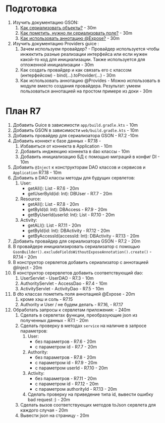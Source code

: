 # Подготовка
1. Изучить документацию GSON:
    1. [Как сериализовать объекты?](https://github.com/google/gson/blob/master/UserGuide.md#object-examples) - 30m
    2. [Как пометить, нужно ли сериализовать поле?](https://github.com/google/gson/blob/master/UserGuide.md#excluding-fields-from-serialization-and-deserialization) - 30m
    3. [Как использовать аннотацию @Expose?](https://github.com/google/gson/blob/master/UserGuide.md#gsons-expose) - 30m
2. Изучить документацию Providers guice : 
    1. Зачем используем провайдер? - Провайдер используется чтобы инжектить разные реализации интерфейса или если нужен какой-то код для инициализации. Также используется для отложенной инициализации - 30m
    2. Как создать провайдер и как связать его с классом (интерфейсом) - bind(...).toProvider(...) - 30m
    3. Как использовать аннотацию @Provides - Можно использовать в модуле вместо создания провайдера. Результат: умеем пользоваться аннотацией на простом примере из доки - 30m

# План R7
1. Добавить Guice в зависимости `app/build.gradle.kts` - 10m
2. Добавить GSON в зависимости `web/build.gradle.kts` - 10m
3. Добавить провайдер для сериализатора GSON - R7.2 -10m 
4. Добавить коннект к базе данных - R7.18 - 
    1. Избавиться от коннекта в Application - 10m
    2. Добавить инджекцию коннекта в dao классы - 10m
    3. Добавить инициализацию БД с помощью миграций в конфиг DI - 10m
5. Добавить `@Inject` к конструкторам DAO классов и сервисов и `Application` R7.18 - 10m
6. Добавить в DAO классы методы для будущих сервлетов:
    1. User: 
        - getAll(): List<DBUser> - R7.6 - 20m
        - getUserById(id: Int): DBUser - R7.7 - 20m
    3. Resource: 
        - getAll(): List<DBAccess>  - R7.8 - 20m
        - getById(d: Int): DBAccess - R7.9 - 20m
        - getByUserId(userId: Int): List<DBAccess> - R7.10 - 20m
    5. Activity: 
        - getALl(): List<DBActivity>   - R7.11 - 20m
        - getById(id: Int): DBActivity - R7.12 - 20m
        - getByAccessId(accessId: Int): DBActivity  - R7.13 - 20m
7. Добавить провайдер для сериализатора GSON - R7.2 - 20m
8. В провайдере инициализировать сериализатор с помощью `GsonBuilder().excludeFieldsWithoutExposeAnnotation().create()` - R7.14 - 20m
9. В конструктор сервлетов добавить сериализатор с аннотацией @Inject - 20m
10. В конструктор серервлетов добавить соответствующий dao:
    1. UserServlet - UserDAO - R7.3 - 10m
    2. AuthorityServlet - AccessDao - R7.4 - 10m
    3. ActivityServlet - ActivityDao - R7.5 - 10m
11. В dto классах пометить поля аннотацией @Expose - 20m
    1. кроме хэш и соль - R7.15
    2. Authority и  User / не будем делать - R7.16, - R7.17
12. Обработать запросы к сервлетам приложения: - 240m
    1. Сделать в сервлетах функции, преобразующие json из полученных данных - R7.1 - 20m
    2. Сделать проверку в методах `service` на наличие в запросе параметров:
        1. User:
            - без параметров - R7.6 - 20m
            - с параметром id - R7.7 - 20m
        2. Authority:
            - без параметров - R7.8 - 20m
            - с параметром id - R7.9 - 20m
            - с параметром userId - R7.10 - 20m
        3. Activity:
            - без параметров - R7.11 - 20m
            - с параметром id - R7.12 - 20m 
            - c параметром authorityId  - R7.13 - 20m
        4. Сделать проверку на приведение типа id, вывести ошибку bad request :) - 20m
    3. Сделать вызов соответствующих методов toJson сервлета для каждого случая - 20m
    4. Вывести json на страницу - 20m
